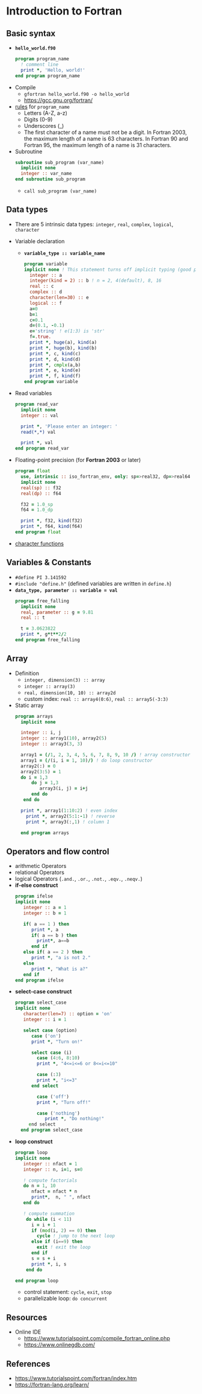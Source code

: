 # Introduction to Fortran
## Basic syntax
- **`hello_world.f90`**
  ```fortran
  program program_name
    ! comment line
    print *, 'Hello, world!'
  end program program_name
  ```
- Compile
  - `gfortran hello_world.f90 -o hello_world`
  - https://gcc.gnu.org/fortran/
- [rules](https://www.ibm.com/docs/en/xl-fortran-aix/16.1.0?topic=fundamentals-names) for `program_name`
  - Letters (A-Z, a-z)
  - Digits (0-9)
  - Underscores (_)
  - The first character of a name must not be a digit. In Fortran 2003, the maximum length of a name is 63 characters. In Fortran 90 and Fortran 95, the maximum length of a name is 31 characters.
- Subroutine
  ```fortran
  subroutine sub_program (var_name)      
    implicit none
    integer :: var_name
  end subroutine sub_program
  ```
  - `call sub_program (var_name)`

## Data types
- There are 5 intrinsic data types: `integer`, `real`, `complex`, `logical`, `character`
- Variable declaration
  - **`variable_type :: variable_name`**
    ```fortran
    program variable
    implicit none ! This statement turns off implicit typing (good practice in programming).
      integer :: a
      integer(kind = 2) :: b ! n = 2, 4(default), 8, 16
      real :: c
      complex :: d
      character(len=30) :: e
      logical :: f
      a=0
      b=1
      c=0.1
      d=(0.1, -0.1)
      e='string' ! e(1:3) is 'str'
      f=.true.
      print *, huge(a), kind(a)
      print *, huge(b), kind(b)
      print *, c, kind(c)
      print *, d, kind(d)
      print *, cmplx(a,b)
      print *, e, kind(e)
      print *, f, kind(f)
    end program variable
    ```

- Read variables
  ```fortran
  program read_var
    implicit none
    integer :: val

    print *, 'Please enter an integer: '
    read(*,*) val

    print *, val
  end program read_var
  ```

- Floating-point precision (for **Fortran 2003** or later)
  ```fortran
  program float
    use, intrinsic :: iso_fortran_env, only: sp=>real32, dp=>real64
    implicit none
    real(sp) :: f32
    real(dp) :: f64

    f32 = 1.0_sp
    f64 = 1.0_dp

    print *, f32, kind(f32)
    print *, f64, kind(f64)
  end program float
  ```

- [character functions](https://www.tutorialspoint.com/fortran/fortran_characters.htm)

## Variables & Constants
- `#define PI 3.141592`
- `#include "define.h"` (defined variables are written in `define.h`)
- **`data_type, parameter :: variable = val`**
  ```fortran
  program free_falling
    implicit none
    real, parameter :: g = 9.81
    real :: t

    t = 3.0623822
    print *, g*t**2/2 
  end program free_falling
  ```

## Array
- Definition
  - `integer, dimension(3) :: array`
  - `integer :: array(3)`
  - `real, dimension(10, 10) :: array2d`
  - custom index: `real :: array4(0:6)`, `real :: array5(-3:3)`
- Static array
  ```fortran
  program arrays
    implicit none

    integer :: i, j
    integer :: array1(10), array2(5)
    integer :: array3(3, 3)

    array1 = (/1, 2, 3, 4, 5, 6, 7, 8, 9, 10 /) ! array constructor
    array1 = (/(i, i = 1, 10)/) ! do loop constructor
    array2(:) = 0
    array2(3:5) = 1
    do i = 1,3
        do j = 1,3
           array3(i, j) = i+j
        end do
     end do

    print *, array1(1:10:2) ! even index
      print *, array2(5:1:-1) ! reverse
      print *, array3(:,1) ! column 1

    end program arrays
  ```

## Operators and flow control
- arithmetic Operators
- relational Operators
- logical Operators (`.and.`, `.or.`, `.not.`, `.eqv.`, `.neqv.`)
- **if-else construct**
  ```fortran
  program ifelse
  implicit none
     integer :: a = 1
     integer :: b = 1

     if( a == 1 ) then
        print *, a
        if( a == b ) then
          print*, a==b
        end if
     else if( a == 2 ) then
        print *, "a is not 2."
     else
        print *, "What is a?" 
     end if
  end program ifelse
  ```
- **select-case construct**
  ```fortran
  program select_case
  implicit none
     character(len=7) :: option = 'on'
     integer :: i = 1

     select case (option) 
        case ('on') 
        print *, "Turn on!"

        select case (i)
          case (4:6, 8:10)
          print *, "4<=i<=6 or 8<=i<=10"

          case (:3)
          print *, "i<=3"
        end select

          case ('off')
          print *, "Turn off!"

          case ('nothing') 
             print *, "Do nothing!" 
       end select
    end program select_case
   ```
- **loop construct**
  ```fortran
  program loop  
  implicit none  
     integer :: nfact = 1   
     integer :: n, i=1, s=0 

     ! compute factorials   
     do n = 1, 10      
        nfact = nfact * n 
        print*,  n, " ", nfact   
     end do

     ! compute summation
      do while (i < 11)
        i = i + 1
        if (mod(i, 2) == 0) then
          cycle ! jump to the next loop
        else if (i==9) then
          exit ! exit the loop
        end if
        s = s + i
        print *, i, s
      end do

  end program loop 
  ```
  - control statement: `cycle`, `exit`, `stop`
  - parallelizable loop: `do concurrent`

## Resources
- Online IDE
  - https://www.tutorialspoint.com/compile_fortran_online.php
  - https://www.onlinegdb.com/

## References
- https://www.tutorialspoint.com/fortran/index.htm
- https://fortran-lang.org/learn/
